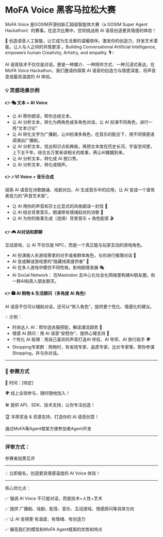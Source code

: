 # MoFA Voice 黑客马拉松大赛

MoFA Voice 是GOSIM开源创新汇超级智能体大赛（a GOSIM Super Agent Hackathon）的赛事。在这次比赛中，您将挑战用 AI 语音创造更具情感的体验！

🚀 创造语音人工智能，让它成为生活里的温暖陪伴。激发你的创造力，抒发艺术潜能，让人与人之间的共情更深 。Building Conversational Artificial Intelligence, empowers human Creativity, Artistry, and empathy.  🎙️✨

AI 语音技术不仅仅是对话，更是一种媒介、一种陪伴方式、一种沉浸式表达。在MoFA Voice Hackathon，我们邀请你探索 AI 语音的创造力与情感深度，将声音变成最具温度的 AI 体验。

### 💡 灵感场景示例

#### 👉 🎭 文本 + AI Voice

- 让 AI 帮你朗读，帮你总结文本。
- 让 AI 分析文本，转化为两角色或多角色对话，让 AI 扮演不同角色，进行一场“文本讨论” 
- 让 AI 转化文字为广播剧，让AI扮演多角色，在音乐的配合下，用不同情感语调演出广播剧。 
- 让 AI 分析文本，找出知识点和典故。再把文本放在历史长河，宇宙空间里，上下五千年，综合五万里来讲相关的故事，再让AI娓娓到来。
- 让 AI 分析文本，转化成 AI 脱口秀。
- 让 AI 分析文本，转化成相声。

#### 👉 🎶 VI Voice + 音乐合成

探索 AI 语音在诗歌朗诵、戏剧对白、AI 生成音乐中的应用，让 AI 变成一个富有表现力的“声音艺术家”。

- 让 AI 用你的声音和莎士比亚式的风格朗读一封信 📜
- 让 AI 结合背景音乐，朗诵带有情绪起伏的诗歌 🎵
- 让 AI 为你的故事生成（选择）背景音乐 + 角色配音 🎬

#### 👉 🎮 AI对话和群聊

互动游戏，让 AI 不仅仅是 NPC，而是一个真正能与玩家互动的游戏角色。

- AI 扮演狼人杀游戏等里的对手或者群体角色，与你进行推理对话 🐺
- AI 变成解谜游戏里的“隐藏线索提供者” 🔎
- AI 在多人游戏中模仿不同性格，影响剧情发展 🎭
- AI Social Network： 在Mastodon 去中心化社会化网络里构建AI朋友圈，和一群AI和真人朋友聊天。

#### 👉 🛍️ AI 购物 & 生活顾问（多角度 AI 角色）

AI 语音不仅可以辅助对话，还可以“带入角色”，提供更个性化、情感化的建议。

💡 示例：
- 时尚达人 AI：帮你选衣服搭配，解读潮流趋势 👗
- 情感 AI 顾问：用 AI 语音“安慰你”，提供心理支持 💖
- 个性化 AI 助理：用自己喜欢的声音打造AI 伴侣、AI 导师、AI 旅行助手 🌍
- Shopping专家群：购物时，有省钱专家、品质专家、比价专家等，帮你参谋Shopping，并与你对话。

---

### 🔹 参赛方式

📅 时间：[待定]

🌍 线上全球参与，随时随地加入！

🛠️ 提供 API、SDK、技术支持，让你专注创造！

🏆 丰厚奖金 & 资源支持，打造你的 AI 语音创意！

通过MoFA等Agent框架方便参加者Agent开发

---

### 评审方式：

参赛者投票互评

---

💡 立即报名，创造更具情感温度的 AI Voice 体验！

---

核心优化点：

✅ 强调 AI Voice 不只是对话，而是技术+人性+艺术

✅ 提供 广播剧、戏剧、配音、音乐、互动游戏、情感顾问等具体方向

✅ 让 AI 变得更 有温度、有情绪、有创造力

✅ 展现我们的模型和MoFA Agent框架的优势和特点
